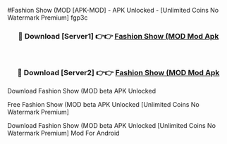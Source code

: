#Fashion Show (MOD [APK-MOD] - APK Unlocked - [Unlimited Coins No Watermark Premium] fgp3c



<div align="center">

<h3>🔴 Download [Server1] 👉👉 <a href="https://momento.my/?title=Fashion_Show_(MOD">Fashion Show (MOD Mod Apk</a></h3><br>

<h3>🔴 Download [Server2] 👉👉 <a href="https://momento.my/?title=Fashion_Show_(MOD">Fashion Show (MOD Mod Apk</a></h3>
</div>



Download Fashion Show (MOD beta APK Unlocked

Free Fashion Show (MOD beta APK Unlocked [Unlimited Coins No Watermark Premium]

Download Fashion Show (MOD beta APK Unlocked [Unlimited Coins No Watermark Premium] Mod For Android
